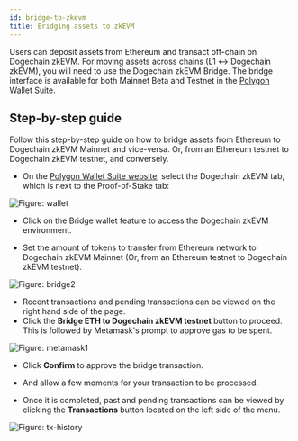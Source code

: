 ```yaml
---
id: bridge-to-zkevm
title: Bridging assets to zkEVM
---
```


<!--
!!!caution
    Check the list of potential risks associated with the use of Dogechain zkEVM in the  section.

-->

Users can deposit assets from Ethereum and transact off-chain on Dogechain zkEVM. For moving assets across chains (L1 &harr; Dogechain zkEVM), you will need to use the Dogechain zkEVM Bridge. The bridge interface is available for both Mainnet Beta and Testnet in the [Polygon Wallet Suite](https://wallet.polygon.technology/zkEVM/bridge).

<!-- The next video is a guide on how to bridge tokens from L1 to the Dogechain zkEVM Testnet. The same video applies to the Dogechain zkEVM Mainnet.

<video loop width="100%" height="100%" controls="true" >
  <source type="video/mp4" src="/img/zkEVM/zkevmwallettestnet.mp4"></source>
  <p>Your browser does not support the video element.</p>
</video> -->

## Step-by-step guide

Follow this step-by-step guide on how to bridge assets from Ethereum to Dogechain zkEVM Mainnet and vice-versa. Or, from an Ethereum testnet to Dogechain zkEVM testnet, and conversely.

- On the [Polygon Wallet Suite website](https://wallet.polygon.technology/), select the Dogechain zkEVM tab, which is next to the Proof-of-Stake tab:

![Figure: wallet](/img/zkEVM/zkv-zkwallet-1.jpg)

- Click on the Bridge wallet feature to access the Dogechain zkEVM environment.

- Set the amount of tokens to transfer from Ethereum network to Dogechain zkEVM Mainnet (Or, from an Ethereum testnet to Dogechain zkEVM testnet).

![Figure: bridge2](/img/zkEVM/zkv-bridge2.jpg)

- Recent transactions and pending transactions can be viewed on the right hand side of the page.
- Click the **Bridge ETH to Dogechain zkEVM testnet** button to proceed. This is followed by Metamask's prompt to approve gas to be spent.

![Figure: metamask1](/img/zkEVM/zkv-metamask1.jpg)

- Click **Confirm** to approve the bridge transaction.

- And allow a few moments for your transaction to be processed.

- Once it is completed, past and pending transactions can be viewed by clicking the **Transactions** button located on the left side of the menu.

![Figure: tx-history](/img/zkEVM/zkv-transaction-history.jpg)